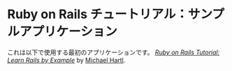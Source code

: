
# Ruby on Rails チュートリアル：サンプルアプリケーション

これは以下で使用する最初のアプリケーションです。
[*Ruby on Rails Tutorial: Learn Rails by Example*](http://railstutorial.jp/)
by [Michael Hartl](http://michaelhartl.com/).




